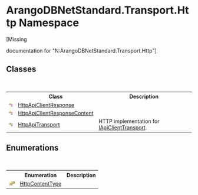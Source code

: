 # ArangoDBNetStandard.Transport.Http Namespace
 

\[Missing <summary> documentation for "N:ArangoDBNetStandard.Transport.Http"\]


## Classes
&nbsp;<table><tr><th></th><th>Class</th><th>Description</th></tr><tr><td>![Public class](media/pubclass.gif "Public class")</td><td><a href="dfc025b2-c341-84d3-5464-41fae8f36a87">HttpApiClientResponse</a></td><td /></tr><tr><td>![Public class](media/pubclass.gif "Public class")</td><td><a href="05f9c276-a8f5-88e6-ec53-39ba9f14a0c4">HttpApiClientResponseContent</a></td><td /></tr><tr><td>![Public class](media/pubclass.gif "Public class")</td><td><a href="1a9b4516-9078-d867-e5f5-6a99e3f31ee4">HttpApiTransport</a></td><td>
HTTP implementation for <a href="195ac3ac-9de2-b86f-d7e0-b5076c107a46">IApiClientTransport</a>.</td></tr></table>

## Enumerations
&nbsp;<table><tr><th></th><th>Enumeration</th><th>Description</th></tr><tr><td>![Public enumeration](media/pubenumeration.gif "Public enumeration")</td><td><a href="56183d2e-bb8a-e461-7400-fa93dc27018a">HttpContentType</a></td><td /></tr></table>&nbsp;
